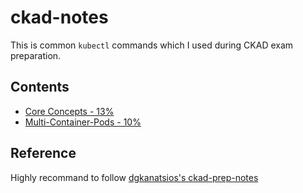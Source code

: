 # ckad-notes

This is common `kubectl` commands which I used during CKAD exam preparation.

## Contents

- [Core Concepts - 13%](1-core-concepts.md)
- [Multi-Container-Pods - 10%](3-multi-container-pods.md)

## Reference

Highly recommand to follow [dgkanatsios's ckad-prep-notes](https://github.com/dgkanatsios/CKAD-exercises)
